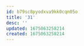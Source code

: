 ```yaml
---
id: b79sc8pyodxva9kk0cqn05o
title: '31'
desc: ''
updated: 1675063258214
created: 1675063258214
---
```

